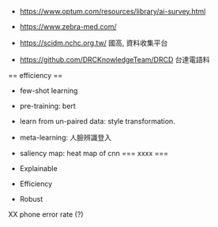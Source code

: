
* https://www.optum.com/resources/library/ai-survey.html
* https://www.zebra-med.com/

* https://scidm.nchc.org.tw/ 國高, 資料收集平台
* https://github.com/DRCKnowledgeTeam/DRCD 台達電語料

== efficiency ==
* few-shot learning

* pre-training: bert
* learn from un-paired data: style transformation.
* meta-learning: 人臉辨識登入

* saliency map: heat map of cnn
=== xxxx ===
* Explainable
* Efficiency
* Robust


XX phone error rate (?)